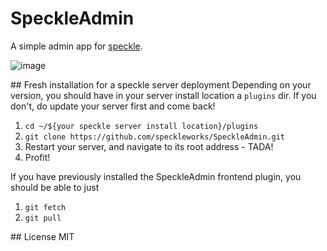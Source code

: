 # SpeckleAdmin
A simple admin app for [speckle](https://speckle.works).


![image](https://user-images.githubusercontent.com/7696515/50599851-e678ef00-0eb7-11e9-8b38-dc7f7dc65d78.png)


## Fresh installation for a speckle server deployment
Depending on your version, you should have in your server install location a `plugins` dir. If you don't, do update your server first and come back!

1. `cd ~/${your speckle server install location}/plugins`
2. `git clone https://github.com/speckleworks/SpeckleAdmin.git`
3. Restart your server, and navigate to its root address - TADA!
4. Profit!

If you have previously installed the SpeckleAdmin frontend plugin, you should be able to just
1. `git fetch`
2. `git pull`

## License
MIT



